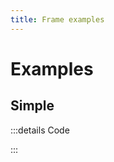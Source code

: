 ```yaml
---
title: Frame examples
---
```


# Examples

## Simple

<PreviewIframe src="./stories/story.html" />

:::details Code

<SimpleTabs :items="['page-a.html', 'page-b.html', 'app.js']">
  <template #content-1>

<<< ./components/organisms/Frame/stories/a.html

  </template>
  <template #content-2>

<<< ./components/organisms/Frame/stories/b.html

  </template>
  <template #content-3>

<<< ./components/organisms/Frame/stories/app.js

  </template>
</SimpleTabs>

:::
